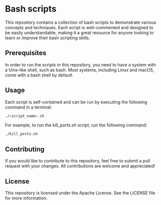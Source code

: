 # Bash scripts

This repository contains a collection of bash scripts to demonstrate various concepts and techniques. Each script is well-commented and designed to be easily understandable, making it a great resource for anyone looking to learn or improve their bash scripting skills.

## Prerequisites

In order to run the scripts in this repository, you need to have a system with a Unix-like shell, such as bash. Most systems, including Linux and macOS, come with a bash shell by default.

## Usage

Each script is self-contained and can be run by executing the following command in a terminal:

```bash
./<script_name>.sh
```

For example, to run the kill_ports.sh script, run the following command:

```bash
./kill_ports.sh
```

## Contributing

If you would like to contribute to this repository, feel free to submit a pull request with your changes. All contributions are welcome and appreciated!

## License

This repository is licensed under the Apache License. See the LICENSE file for more information.
